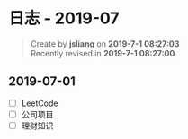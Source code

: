 日志 - 2019-07
===

> Create by **jsliang** on **2019-7-1 08:27:03**  
> Recently revised in **2019-7-1 08:27:00**

## 2019-07-01

* [ ] LeetCode
* [ ] 公司项目
* [ ] 理财知识